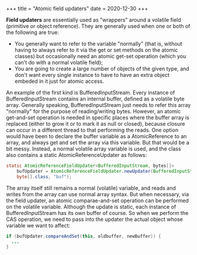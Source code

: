 +++
title = "Atomic field updaters"
date = 2020-12-30
+++

<strong>Field updaters</strong> are essentially used as "wrappers" around a volatile field
(primitive or object reference). They are generally used when one or both of the following are true:
* You generally want to refer to the variable "normally" (that is, without having to always refer to it via the get or set methods on the atomic classes) but occasionally need an atomic  get-set operation (which you can't do with a normal volatile field);
* You are going to create a large number of objects of the given type, and don't want every single instance to have to have an extra object embeded in it just for atomic access.

An example of the first kind is BufferedInputStream. Every instance of BufferedInputStream
contains an internal buffer, defined as a volatile byte array. Generally speaking, BufferedInputStream just
needs to refer this array "normally" for the purpose of reading/writing bytes. However, an atomic
get-and-set operation is needed in specific places where the buffer array is replaced (either to
grow it or to mark it as null or closed), because closure can occur in a different thread to that
performing the reads. One option would have been to declare the buffer variable as a AtomicReference to an array, and always get and set the array via this variable. But that would be a bit
messy. Instead, a normal volatile array variable is used, and the class also contains a static
AtomicReferenceUpdater as follows:
```java
static AtomicReferenceFieldUpdater<BufferedInputStream, bytes[]>
    bufUpdater = AtomicReferenceFieldUpdater.newUpdater(BufferedInputStream.class,
    byte[].class, "buf");
```

The array itself still remains a normal (volatile) variable, and reads and writes from the array
can use normal array syntax. But when necessary, via the field updater, an atomic comparae-and-set
operation can be performed on the volatile variable. Although the update is static, each instance
of BufferedInputStream has its own buffer of course. So when we perform the CAS operation, we
need to pass into the updater the actual object whose variable we want to affect:
```java
if (bufUpdater.compareAndSet(this, oldbuffer, newBuffer)) {
  ...
}
```

